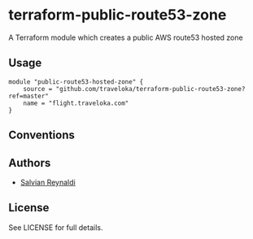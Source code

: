 # terraform-public-route53-zone
A Terraform module which creates a public AWS route53 hosted zone

## Usage
```hcl
module "public-route53-hosted-zone" {
    source = "github.com/traveloka/terraform-public-route53-zone?ref=master"
    name = "flight.traveloka.com"
}

```

## Conventions

## Authors
  - [Salvian Reynaldi](https://github.com/salvianreynaldi)


## License

See LICENSE for full details.
